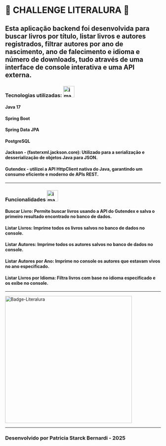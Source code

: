 # 🚀 CHALLENGE LITERALURA 🚀

## Esta aplicação backend foi desenvolvida para buscar livros por título, listar livros e autores registrados, filtrar autores por ano de nascimento, ano de falecimento e idioma e número de downloads, tudo através de uma interface de console interativa e uma API externa.

### Tecnologias utilizadas: <img width="36" height="36" alt="image" src="https://github.com/user-attachments/assets/b2d0c6b4-647f-4ff2-9a96-826fc22cc53e" />

#### Java 17
#### Spring Boot
#### Spring Data JPA
#### PostgreSQL
#### Jackson - (fasterxml.jackson.core): Utilizado para a serialização e desserialização de objetos Java para JSON. 
#### Gutendex - utilizei a API HttpClient nativa do Java, garantindo um consumo eficiente e moderno de APIs REST.
_____________________________________________________________________________________________________________________________
### Funcionalidades <img width="36" height="36" alt="image" src="https://github.com/user-attachments/assets/66247f74-dacc-473e-9798-1ae44c3101aa" />

#### Buscar Livro: Permite buscar livros usando a API do Gutendex e salva o primeiro resultado encontrado no banco de dados.

#### Listar Livros: Imprime todos os livros salvos no banco de dados no console.

#### Listar Autores: Imprime todos os autores salvos no banco de dados no console.

#### Listar Autores por Ano: Imprime no console os autores que estavam vivos no ano especificado.

#### Listar Livros por Idioma: Filtra livros com base no idioma especificado e os exibe no console.
_____________________________________________________________________________________________________________________________


<img width="410" height="410" alt="Badge-Literalura" src="https://github.com/user-attachments/assets/ce8332b0-948c-4efa-af36-6c134025337f" />

_____________________________________________________________________________________________________________________________

### Desenvolvido por Patricia Starck Bernardi - 2025 

